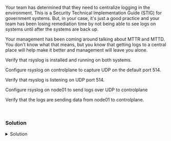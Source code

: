 Your team has determined that they need to centralize logging in the environment. This is a Security Technical Implementation Guide (STIG) for government systems. But, in your case, it's just a good practice and your team has been losing remediation time by not being able to see logs on systems until after the systems are back up. 

Your management has been coming around talking about MTTR and MTTD. You don't know what that means, but you know that getting logs to a central place will help make it better and management will leave you alone.

Verify that rsyslog is installed and running on both systems.

Configure rsyslog on controlplane to capture UDP on the default port 514.

Verify that rsyslog is listening on UDP port 514.

Configure rsyslog on node01 to send logs over UDP to controlplane

Verify that the logs are sending data from node01 to controlplane.

<br>

### Solution
<details>
<summary>Solution</summary>
Verify that rsyslog is installed and running on both systems.

```plain
dpkg -l | grep -i rsyslog
```{{exec}}

```plain
ssh node01 'dpkg -l | grep -i rsyslog'
```{{exec}}

```plain
systemctl status rsyslog --no-pager
```{{exec}}

```plain
ssh node01 'systemctl status rsyslog'
```{{exec}}

Configure rsyslog on controlplane to capture UDP on the default port 514.

```plain
vi /etc/rsyslog.conf
```{{exec}}

Uncomment the following two lines

```plain
module(load="imudp")
input(type="imudp" port="514")
```

Hit esc :wq to write and quit

You know that systems do not take configuration file changes without a restart of the service, so restart rsyslog

```plain
systemctl restart rsyslog
```{{exec}}

Verify that your system is listening on port 514 for UDP traffic.

```plain
ss -ntulp | grep 514
```{{exec}}

ssh to node01

```plain
ssh node01
```{{exec}}

Configure the rsyslog daemon on node01

```plain
vi /etc/rsyslog.conf
```{{exec}}

Add the following line at the bottom of the file.

```plain
*.* @controlplane:514
```
Restart the service

```plain
systemctl restart rsyslog
```{{exec}}

Exit back to controlplane node

```plain
exit
```{{exec}}

Verify that the node01 system logs are being pushed over to controlplane

```plain
tail -f /var/log/syslog
```{{exec}}

You are ready to head to the next part of the lab.

</details>
